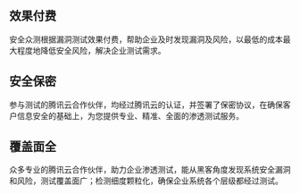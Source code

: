## 效果付费
安全众测根据漏洞测试效果付费，帮助企业及时发现漏洞及风险，以最低的成本最大程度地降低安全风险，解决企业测试需求。
## 安全保密
参与测试的腾讯云合作伙伴，均经过腾讯云的认证，并签署了保密协议，在确保客户信息安全的基础上，为您提供专业、精准、全面的渗透测试服务。
## 覆盖面全
众多专业的腾讯云合作伙伴，助力企业渗透测试，能从黑客角度发现系统安全漏洞和风险，测试覆盖面广；检测细度颗粒化，确保企业系统各个层级都经过测试。
